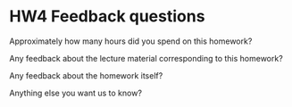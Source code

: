# HW4 Feedback questions

Approximately how many hours did you spend on this homework?

Any feedback about the lecture material corresponding to this homework?

Any feedback about the homework itself?

Anything else you want us to know?
